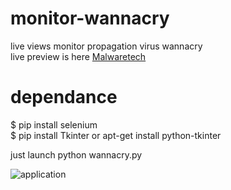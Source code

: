 # monitor-wannacry
live views monitor propagation virus wannacry  
live preview is here [Malwaretech](https://intel.malwaretech.com/WannaCrypt.html)

# dependance
$ pip install selenium  
$ pip install Tkinter or apt-get install python-tkinter  

just launch python wannacry.py  

![application](https://www.cuby-hebergs.com/dl/wannacry.png)
